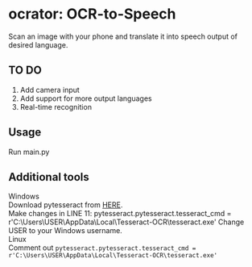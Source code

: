 # ocrator: OCR-to-Speech

Scan an image with your phone and translate it into speech output of desired language.  


## TO DO
<ol>
  <li>Add camera input</li>
  <li>Add support for more output languages</li>
  <li>Real-time recognition</li>
</ol>


## Usage
Run main.py


## Additional tools  
Windows  
Download pytesseract from <a href="https://github.com/UB-Mannheim/tesseract/wiki">HERE</a>.<br>
Make changes in LINE 11: pytesseract.pytesseract.tesseract_cmd = r'C:\Users\USER\AppData\Local\Tesseract-OCR\tesseract.exe'
Change USER to your Windows username.  
Linux  
Comment out <code>pytesseract.pytesseract.tesseract_cmd = r'C:\Users\USER\AppData\Local\Tesseract-OCR\tesseract.exe'</code>
